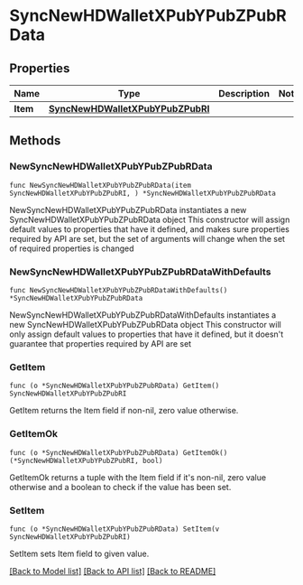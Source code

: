 # SyncNewHDWalletXPubYPubZPubRData

## Properties

Name | Type | Description | Notes
------------ | ------------- | ------------- | -------------
**Item** | [**SyncNewHDWalletXPubYPubZPubRI**](SyncNewHDWalletXPubYPubZPubRI.md) |  | 

## Methods

### NewSyncNewHDWalletXPubYPubZPubRData

`func NewSyncNewHDWalletXPubYPubZPubRData(item SyncNewHDWalletXPubYPubZPubRI, ) *SyncNewHDWalletXPubYPubZPubRData`

NewSyncNewHDWalletXPubYPubZPubRData instantiates a new SyncNewHDWalletXPubYPubZPubRData object
This constructor will assign default values to properties that have it defined,
and makes sure properties required by API are set, but the set of arguments
will change when the set of required properties is changed

### NewSyncNewHDWalletXPubYPubZPubRDataWithDefaults

`func NewSyncNewHDWalletXPubYPubZPubRDataWithDefaults() *SyncNewHDWalletXPubYPubZPubRData`

NewSyncNewHDWalletXPubYPubZPubRDataWithDefaults instantiates a new SyncNewHDWalletXPubYPubZPubRData object
This constructor will only assign default values to properties that have it defined,
but it doesn't guarantee that properties required by API are set

### GetItem

`func (o *SyncNewHDWalletXPubYPubZPubRData) GetItem() SyncNewHDWalletXPubYPubZPubRI`

GetItem returns the Item field if non-nil, zero value otherwise.

### GetItemOk

`func (o *SyncNewHDWalletXPubYPubZPubRData) GetItemOk() (*SyncNewHDWalletXPubYPubZPubRI, bool)`

GetItemOk returns a tuple with the Item field if it's non-nil, zero value otherwise
and a boolean to check if the value has been set.

### SetItem

`func (o *SyncNewHDWalletXPubYPubZPubRData) SetItem(v SyncNewHDWalletXPubYPubZPubRI)`

SetItem sets Item field to given value.



[[Back to Model list]](../README.md#documentation-for-models) [[Back to API list]](../README.md#documentation-for-api-endpoints) [[Back to README]](../README.md)


